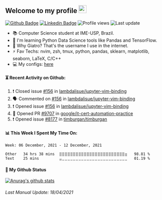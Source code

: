 ## Welcome to my profile <img src="https://media.giphy.com/media/hvRJCLFzcasrR4ia7z/giphy.gif" width="25px">

[![Github Badge](https://img.shields.io/badge/-Github-000?style=for-the-badge&logo=Github&logoColor=white&link=https://www.linkedin.com/in/lucas-paiolla/)](https://github.com/Giatroo)
[![Linkedin Badge](https://img.shields.io/badge/-LinkedIn-blue?style=for-the-badge&logo=Linkedin&logoColor=white&link=https://www.linkedin.com/in/lucas-paiolla/)](https://www.linkedin.com/in/lucas-paiolla/)
![Profile views](https://gpvc.arturio.dev/Giatroo)
![Last update](https://img.shields.io/github/last-commit/Giatroo/Giatroo)

- 📚 Computer Science student at IME-USP, Brazil.
- 🌱 I'm learning Python Data Science tools like Pandas and TensorFlow.
- 🤔 Why Giatro? That's the username I use in the internet.
- ⚡ Fav Techs: nvim, zsh, tmux, python, pandas, sklearn, matplotlib, seaborn, LaTeX, C/C++
- 💻 My configs: [here](https://github.com/Giatroo/cfgs)

#### ⏳ Recent Activity on Github:

<!--START_SECTION:activity-->
1. ❗️ Closed issue [#156](https://github.com/lambdalisue/jupyter-vim-binding/issues/156) in [lambdalisue/jupyter-vim-binding](https://github.com/lambdalisue/jupyter-vim-binding)
2. 🗣 Commented on [#156](https://github.com/lambdalisue/jupyter-vim-binding/issues/156) in [lambdalisue/jupyter-vim-binding](https://github.com/lambdalisue/jupyter-vim-binding)
3. ❗️ Opened issue [#156](https://github.com/lambdalisue/jupyter-vim-binding/issues/156) in [lambdalisue/jupyter-vim-binding](https://github.com/lambdalisue/jupyter-vim-binding)
4. 💪 Opened PR [#9707](https://github.com/google/it-cert-automation-practice/pull/9707) in [google/it-cert-automation-practice](https://github.com/google/it-cert-automation-practice)
5. ❗️ Opened issue [#8177](https://github.com/timburgan/timburgan/issues/8177) in [timburgan/timburgan](https://github.com/timburgan/timburgan)
<!--END_SECTION:activity-->

#### 📊 This Week I Spent My Time On:

<!--START_SECTION:waka-->
```text
Week: 06 December, 2021 - 12 December, 2021

Other   34 hrs 38 mins  ⣿⣿⣿⣿⣿⣿⣿⣿⣿⣿⣿⣿⣿⣿⣿⣿⣿⣿⣿⣿⣿⣿⣿⣿⣶   98.81 % 
Text    25 mins         ⣤⣀⣀⣀⣀⣀⣀⣀⣀⣀⣀⣀⣀⣀⣀⣀⣀⣀⣀⣀⣀⣀⣀⣀⣀   01.19 % 
```
<!--END_SECTION:waka-->

#### 🚀 My Github Status

[![Anurag's github stats](https://github-readme-stats.vercel.app/api?username=Giatroo&?count_private=true&show_icons=true&theme=onedark)](#)

###### Last Manual Update: 18/04/2021

